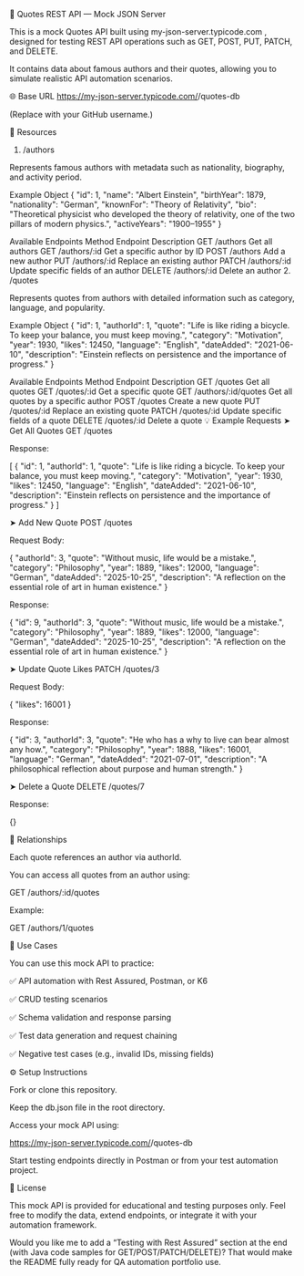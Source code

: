 📘 Quotes REST API — Mock JSON Server

This is a mock Quotes API built using my-json-server.typicode.com
, designed for testing REST API operations such as GET, POST, PUT, PATCH, and DELETE.

It contains data about famous authors and their quotes, allowing you to simulate realistic API automation scenarios.

🌐 Base URL
https://my-json-server.typicode.com/<your-username>/quotes-db


(Replace <your-username> with your GitHub username.)

📂 Resources
1. /authors

Represents famous authors with metadata such as nationality, biography, and activity period.

Example Object
{
  "id": 1,
  "name": "Albert Einstein",
  "birthYear": 1879,
  "nationality": "German",
  "knownFor": "Theory of Relativity",
  "bio": "Theoretical physicist who developed the theory of relativity, one of the two pillars of modern physics.",
  "activeYears": "1900–1955"
}

Available Endpoints
Method	Endpoint	Description
GET	/authors	Get all authors
GET	/authors/:id	Get a specific author by ID
POST	/authors	Add a new author
PUT	/authors/:id	Replace an existing author
PATCH	/authors/:id	Update specific fields of an author
DELETE	/authors/:id	Delete an author
2. /quotes

Represents quotes from authors with detailed information such as category, language, and popularity.

Example Object
{
  "id": 1,
  "authorId": 1,
  "quote": "Life is like riding a bicycle. To keep your balance, you must keep moving.",
  "category": "Motivation",
  "year": 1930,
  "likes": 12450,
  "language": "English",
  "dateAdded": "2021-06-10",
  "description": "Einstein reflects on persistence and the importance of progress."
}

Available Endpoints
Method	Endpoint	Description
GET	/quotes	Get all quotes
GET	/quotes/:id	Get a specific quote
GET	/authors/:id/quotes	Get all quotes by a specific author
POST	/quotes	Create a new quote
PUT	/quotes/:id	Replace an existing quote
PATCH	/quotes/:id	Update specific fields of a quote
DELETE	/quotes/:id	Delete a quote
💡 Example Requests
➤ Get All Quotes
GET /quotes


Response:

[
  {
    "id": 1,
    "authorId": 1,
    "quote": "Life is like riding a bicycle. To keep your balance, you must keep moving.",
    "category": "Motivation",
    "year": 1930,
    "likes": 12450,
    "language": "English",
    "dateAdded": "2021-06-10",
    "description": "Einstein reflects on persistence and the importance of progress."
  }
]

➤ Add New Quote
POST /quotes


Request Body:

{
  "authorId": 3,
  "quote": "Without music, life would be a mistake.",
  "category": "Philosophy",
  "year": 1889,
  "likes": 12000,
  "language": "German",
  "dateAdded": "2025-10-25",
  "description": "A reflection on the essential role of art in human existence."
}


Response:

{
  "id": 9,
  "authorId": 3,
  "quote": "Without music, life would be a mistake.",
  "category": "Philosophy",
  "year": 1889,
  "likes": 12000,
  "language": "German",
  "dateAdded": "2025-10-25",
  "description": "A reflection on the essential role of art in human existence."
}

➤ Update Quote Likes
PATCH /quotes/3


Request Body:

{
  "likes": 16001
}


Response:

{
  "id": 3,
  "authorId": 3,
  "quote": "He who has a why to live can bear almost any how.",
  "category": "Philosophy",
  "year": 1888,
  "likes": 16001,
  "language": "German",
  "dateAdded": "2021-07-01",
  "description": "A philosophical reflection about purpose and human strength."
}

➤ Delete a Quote
DELETE /quotes/7


Response:

{}

🧠 Relationships

Each quote references an author via authorId.

You can access all quotes from an author using:

GET /authors/:id/quotes


Example:

GET /authors/1/quotes

🧰 Use Cases

You can use this mock API to practice:

✅ API automation with Rest Assured, Postman, or K6

✅ CRUD testing scenarios

✅ Schema validation and response parsing

✅ Test data generation and request chaining

✅ Negative test cases (e.g., invalid IDs, missing fields)

⚙️ Setup Instructions

Fork or clone this repository.

Keep the db.json file in the root directory.

Access your mock API using:

https://my-json-server.typicode.com/<your-username>/quotes-db


Start testing endpoints directly in Postman or from your test automation project.

🧾 License

This mock API is provided for educational and testing purposes only.
Feel free to modify the data, extend endpoints, or integrate it with your automation framework.

Would you like me to add a “Testing with Rest Assured” section at the end (with Java code samples for GET/POST/PATCH/DELETE)?
That would make the README fully ready for QA automation portfolio use.
